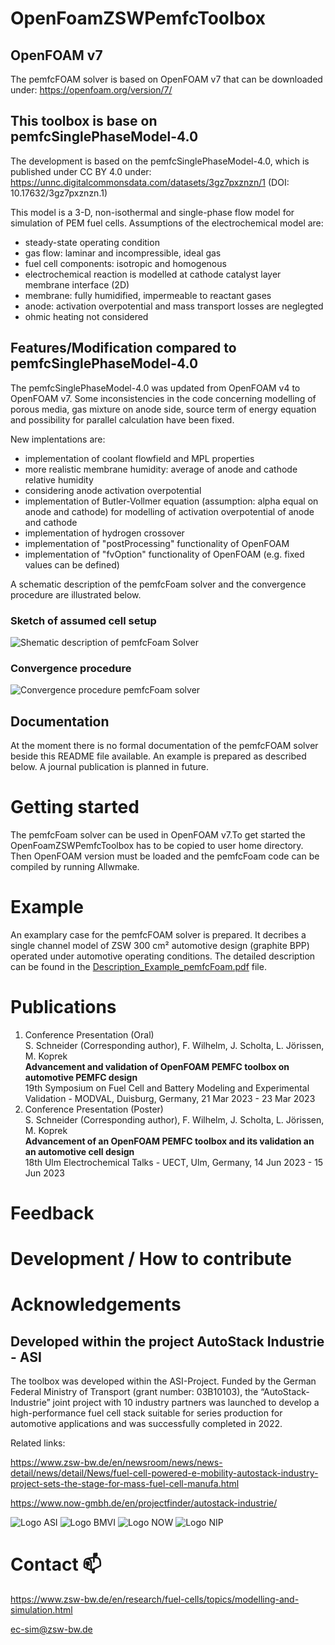 # OpenFoamZSWPemfcToolbox

## OpenFOAM v7
The pemfcFOAM solver is based on OpenFOAM v7 that can be downloaded under: https://openfoam.org/version/7/


## This toolbox is base on pemfcSinglePhaseModel-4.0

The development is based on the pemfcSinglePhaseModel-4.0, which is published under CC BY 4.0 under: https://unnc.digitalcommonsdata.com/datasets/3gz7pxznzn/1 (DOI: 10.17632/3gz7pxznzn.1)

This model is a 3-D, non-isothermal and single-phase flow model for simulation of PEM fuel cells. Assumptions of the electrochemical model are:
- steady-state operating condition
- gas flow: laminar and incompressible, ideal gas
- fuel cell components: isotropic and homogenous
- electrochemical reaction is modelled at cathode catalyst layer membrane interface (2D)
- membrane: fully humidified, impermeable to reactant gases
- anode: activation overpotential and mass transport losses are neglegted
- ohmic heating not considered 


## Features/Modification compared to pemfcSinglePhaseModel-4.0
The pemfcSinglePhaseModel-4.0 was updated from OpenFOAM v4 to OpenFOAM v7. Some inconsistencies in the code concerning modelling of porous media, gas mixture on anode side, source term of energy equation and possibility for parallel calculation have been fixed.

New implentations are:
- implementation of coolant flowfield and MPL properties
- more realistic membrane humidity: average of anode and cathode relative humidity
- considering anode activation overpotential
- implementation of Butler-Vollmer equation (assumption: alpha equal on anode and cathode) for modelling of activation overpotential of anode and cathode
- implementation of hydrogen crossover
- implementation of "postProcessing" functionality of OpenFOAM
- implementation of "fvOption" functionality of OpenFOAM (e.g. fixed values can be defined)

A schematic description of the pemfcFoam solver and the convergence procedure are illustrated below.

### Sketch of assumed cell setup
![Shematic description of pemfcFoam Solver](schematicDescription_pemfcFoam.png)

### Convergence procedure
![Convergence procedure pemfcFoam solver](Convergence_procedure_pemfcFoam.png)

## Documentation
At the moment there is no formal documentation of the pemfcFOAM solver beside this README file available. An example is prepared as described below. A journal publication is planned in future.

# Getting started
The pemfcFoam solver can be used in OpenFOAM v7.To get started the OpenFoamZSWPemfcToolbox has to be copied to user home directory. Then OpenFOAM version must be loaded and the pemfcFoam code can be compiled by running Allwmake. 

# Example
An examplary case for the pemfcFOAM solver is prepared. It decribes a single channel model of ZSW 300 cm² automotive design (graphite BPP) operated under automotive operating conditions. The detailed description can be found in the [Description_Example_pemfcFoam.pdf](Example/Description_Example_pmfcFoam.pdf) file.

# Publications

1. Conference Presentation (Oral) <br />
   S. Schneider (Corresponding author), F. Wilhelm, J. Scholta, L. Jörissen, M. Koprek  <br />
   **Advancement and validation of OpenFOAM PEMFC toolbox on automotive PEMFC design** <br />
   19th Symposium on Fuel Cell and Battery Modeling and Experimental Validation - MODVAL, Duisburg, Germany, 21 Mar 2023 - 23 Mar 2023
2. Conference Presentation (Poster)  <br />
   S. Schneider (Corresponding author), F. Wilhelm, J. Scholta, L. Jörissen, M. Koprek  <br />
   **Advancement of an OpenFOAM PEMFC toolbox and its validation an an automotive cell design** <br />
   18th Ulm Electrochemical Talks - UECT, Ulm, Germany, 14 Jun 2023 - 15 Jun 2023
  



# Feedback


# Development / How to contribute

<!---
--- ? Include links to speparate files ("Contribution guidelines" and "Roadmap") ? ---
--->

# Acknowledgements

## Developed within the project AutoStack Industrie - ASI

The toolbox was developed within the ASI-Project. Funded by the German Federal Ministry of Transport (grant number: 03B10103), the “AutoStack-Industrie” joint project with 10 industry partners was launched to develop a high-performance fuel cell stack suitable for series production for automotive applications and was successfully completed in 2022.

Related links:

https://www.zsw-bw.de/en/newsroom/news/news-detail/news/detail/News/fuel-cell-powered-e-mobility-autostack-industry-project-sets-the-stage-for-mass-fuel-cell-manufa.html

https://www.now-gmbh.de/en/projectfinder/autostack-industrie/

![Logo ASI](ASI.png) ![Logo BMVI](BMVI.png) ![Logo NOW](NOW.png) ![Logo NIP](NIP.png)

<!---
## Funding

## Cotributors

# Copyright and License

## OpenFOAM Licence (GPLv3)
"OpenFOAM is distributed by the OpenFOAM Foundation and is freely available and open source, licensed under the GNU General Public Licence.

There are two main elements to the GPL, designed to prevent open source software being exploited by their inclusion within non-free, closed sourced software products:

1. Software that includes source code licensed under the GPL inherits the GPL licence.
2. If compiled binaries of software licensed under GPL are distributed, the source code must also be made available by the distributor.

These aspects of the licence discourage exploitation, because if a closed sourced software product that includes open source software is sold for a fee, anyone purchasing the product could demand the source code and redistribute it for free.

Apart from this, the licence is designed to offer freedom, in particular it does not force users of the software to make modifications or developments publicly available. That means that software such as OpenFOAM can be used as the basis of in-house software." [https://openfoam.org/licence/]
--->

# Contact 📫

https://www.zsw-bw.de/en/research/fuel-cells/topics/modelling-and-simulation.html

ec-sim@zsw-bw.de

